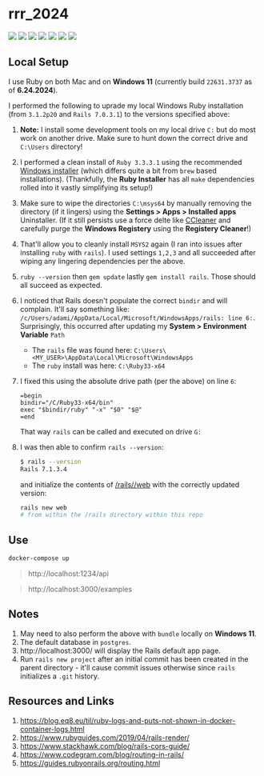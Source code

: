 # rrr_2024

[![](https://img.shields.io/badge/React-18.3.1-orange.svg)](https://reactjs.org) [![](https://img.shields.io/badge/parcel-2.12.0-royalblue.svg)](https://parceljs.org/) [![](https://img.shields.io/badge/Node.js-16.17.0-yellowgreen.svg)](https://nodejs.org/en/) [![](https://img.shields.io/badge/Ruby-3.3.3-red.svg)](https://www.ruby-lang.org/en/) [![](https://img.shields.io/badge/Rails-7.1.3.4-red.svg)](https://rubyonrails.org/) [![](https://img.shields.io/badge/Docker-blue.svg)](https://www.docker.com/) [![](https://img.shields.io/badge/Postgres-16.2-lightblue.svg)](https://hub.docker.com/_/postgres)

## Local Setup

I use Ruby on both Mac and on **Windows 11** (currently build `22631.3737` as of **6.24.2024**). 

I performed the following to uprade my local Windows Ruby installation (from `3.1.2p20` and `Rails 7.0.3.1`) to the versions specified above:

1. **Note:** I install some development tools on my local drive `C:` but do most work on another drive. Make sure to hunt down the correct drive and `C:\Users` directory!
2. I performed a clean install of `Ruby 3.3.3.1` using the recommended [Windows installer](https://www.ruby-lang.org/en/downloads/) (which differs quite a bit from `brew` based installations). (Thankfully, the **Ruby Installer** has all `make` dependencies rolled into it vastly simplifying its setup!)
3. Make sure to wipe the directories `C:\msys64` by manually removing the directory (if it lingers) using the **Settings > Apps > Installed apps** Uninstaller. (If it still persists use a force delte like [CCleaner](https://www.ccleaner.com/) and carefully purge the **Windows Registery** using the **Registery Cleaner**!) 
4. That'll allow you to cleanly install `MSYS2` again (I ran into issues after installing `ruby` with `rails`). I used settings `1,2,3` and all succeeded after wiping any lingering dependencies per the above.
5. `ruby --version` then `gem update` lastly `gem install rails`. Those should all succeed as expected.
6. I noticed that Rails doesn't populate the correct `bindir` and will complain. It'll say something like: `/c/Users/adami/AppData/Local/Microsoft/WindowsApps/rails: line 6:`. Surprisingly, this occurred after updating my **System > Environment Variable** `Path`
   * The `rails` file was found here: `C:\Users\<MY_USER>\AppData\Local\Microsoft\WindowsApps`
   * The `ruby` install was here: `C:\Ruby33-x64`
7. I fixed this using the absolute drive path (per the above) on line `6`:
    ```plaintext
    =begin
    bindir="/C/Ruby33-x64/bin"
    exec "$bindir/ruby" "-x" "$0" "$@"
    =end
    ```
    That way `rails` can be called and executed on drive `G:`
8. I was then able to confirm `rails --version`:

    ```bash
    $ rails --version
    Rails 7.1.3.4
    ```
    and initialize the contents of [/rails//web](/rails//web) with the correctly updated version:

    ```bash
    rails new web
    # from within the /rails directory within this repo
    ```
## Use

```bash
docker-compose up
```

> http://localhost:1234/api

> http://localhost:3000/examples

## Notes

1. May need to also perform the above with `bundle` locally on **Windows 11**.
2. The default database in `postgres`.
3. http://localhost:3000/ will display the Rails default app page.
4. Run `rails new project` after an initial commit has been created in the parent directory - it'll cause commit issues otherwise since `rails` initializes a `.git` history.

## Resources and Links

1. https://blog.eq8.eu/til/ruby-logs-and-puts-not-shown-in-docker-container-logs.html
2. https://www.rubyguides.com/2019/04/rails-render/
3. https://www.stackhawk.com/blog/rails-cors-guide/
4. https://www.codegram.com/blog/routing-in-rails/
5. https://guides.rubyonrails.org/routing.html
